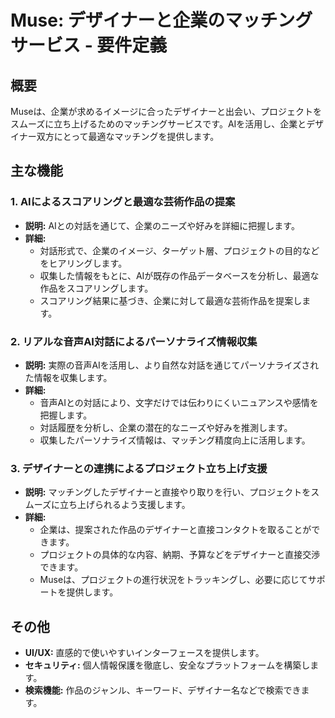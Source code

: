 # Muse: デザイナーと企業のマッチングサービス - 要件定義

## 概要

Museは、企業が求めるイメージに合ったデザイナーと出会い、プロジェクトをスムーズに立ち上げるためのマッチングサービスです。AIを活用し、企業とデザイナー双方にとって最適なマッチングを提供します。

## 主な機能

### 1. AIによるスコアリングと最適な芸術作品の提案

*   **説明:** AIとの対話を通じて、企業のニーズや好みを詳細に把握します。
*   **詳細:**
    *   対話形式で、企業のイメージ、ターゲット層、プロジェクトの目的などをヒアリングします。
    *   収集した情報をもとに、AIが既存の作品データベースを分析し、最適な作品をスコアリングします。
    *   スコアリング結果に基づき、企業に対して最適な芸術作品を提案します。

### 2. リアルな音声AI対話によるパーソナライズ情報収集

*   **説明:** 実際の音声AIを活用し、より自然な対話を通じてパーソナライズされた情報を収集します。
*   **詳細:**
    *   音声AIとの対話により、文字だけでは伝わりにくいニュアンスや感情を把握します。
    *   対話履歴を分析し、企業の潜在的なニーズや好みを推測します。
    *   収集したパーソナライズ情報は、マッチング精度向上に活用します。

### 3. デザイナーとの連携によるプロジェクト立ち上げ支援

*   **説明:** マッチングしたデザイナーと直接やり取りを行い、プロジェクトをスムーズに立ち上げられるよう支援します。
*   **詳細:**
    *   企業は、提案された作品のデザイナーと直接コンタクトを取ることができます。
    *   プロジェクトの具体的な内容、納期、予算などをデザイナーと直接交渉できます。
    *   Museは、プロジェクトの進行状況をトラッキングし、必要に応じてサポートを提供します。

## その他

*   **UI/UX:** 直感的で使いやすいインターフェースを提供します。
*   **セキュリティ:** 個人情報保護を徹底し、安全なプラットフォームを構築します。
*   **検索機能:** 作品のジャンル、キーワード、デザイナー名などで検索できます。